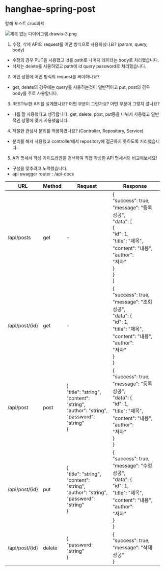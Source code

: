 # hanghae-spring-post
항해 포스트 crud과제

![제목 없는 다이어그램.drawio-3.png](..%2F..%2F..%2F..%2F..%2F..%2FDownloads%2F%EC%A0%9C%EB%AA%A9%20%EC%97%86%EB%8A%94%20%EB%8B%A4%EC%9D%B4%EC%96%B4%EA%B7%B8%EB%9E%A8.drawio-3.png)

1. 수정, 삭제 API의 request를 어떤 방식으로 사용하셨나요? (param, query, body)
- 수정의 경우 PUT을 사용했고 id를 path로 나머지 데이터는 body로 처리했습니다.
- 삭제는 delete를 사용하였고 path에 id query password로 처리했습니다.

2. 어떤 상황에 어떤 방식의 request를 써야하나요?
- get, delete의 경우에는 query를 사용하는것이 일반적이고 put, post의 경우 body를 주로 사용합니다.

3. RESTful한 API를 설계했나요? 어떤 부분이 그런가요? 어떤 부분이 그렇지 않나요?
- 나름 잘 사용했다고 생각합니다. get, delete, post, put등을 나눠서 사용했고 일반적인 상황에 맞게 사용했습니다.

4. 적절한 관심사 분리를 적용하였나요? (Controller, Repository, Service)
- 분리를 해서 사용했고 controller에서 repository에 접근하지 못하도록 처리했습니다.

5. API 명세서 작성 가이드라인을 검색하여 직접 작성한 API 명세서와 비교해보세요!
- 구성을 맞추려고 노력했습니다.
- api swagger router : /api-docs

|URL           |Method|Request|Response|
|--------------|------|-------|--------|
|/api/posts    |get   |-      |{<br>"success": true,<br>"message": "등록 성공",<br>"data": [<br>{<br>"id": 1,<br>"title": "제목",<br>"content": "내용",<br>"author":<br>"저자"<br>}<br>}<br>]|
|/api/post/{id}|get   |-      |{<br>"success": true,<br>"message": "조회 성공",<br>"data": {<br>"id": 1,<br>"title": "제목",<br>"content": "내용",<br>"author":<br>"저자"<br>}<br>}|
|/api/post     |post  |{<br>"title": "string",<br>"content": "string",<br>"author": "string",<br>"password": "string"<br>}|{<br>"success": true,<br>"message": "등록 성공",<br>"data": {<br>"id": 1,<br>"title": "제목",<br>"content": "내용",<br>"author":<br>"저자"<br>}<br>}|
|/api/post/{id}|put   |{<br>"title": "string",<br>"content": "string",<br>"author": "string",<br>"password": "string"<br>}|{<br>"success": true,<br>"message": "수정 성공",<br>"data": {<br>"id": 1,<br>"title": "제목",<br>"content": "내용",<br>"author":<br>"저자"<br>}<br>}|
|/api/post/{id}|delete|{<br>"password: "string"<br>}|{<br>"success": true,<br>"message": "삭제 성공"<br>}|
